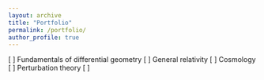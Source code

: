 ```yaml
---
layout: archive
title: "Portfolio"
permalink: /portfolio/
author_profile: true
---
```


[ ] Fundamentals of differential geometry
[ ] General relativity
[ ] Cosmology
[ ] Perturbation theory
[ ]